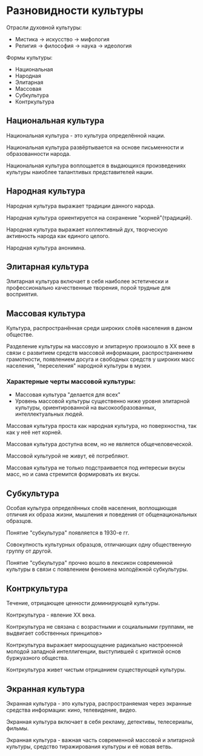 # Разновидности культуры

Отрасли духовной культуры:
* Мистика -> искусство -> мифология
* Религия -> философия -> наука -> идеология

Формы культуры:
* Национальная
* Народная
* Элитарная
* Массовая
* Субкультура
* Контркультура


## Национальная культура
Национальная культура - это культура определённой нации. 

Национальная культура развёртывается на основе письменности и образованности народа.

Национальная культура воплощается в выдающихся произведениях культуры наиоблее талантливых представителей нации.

## Народная культура

Народная культура выражает традиции данного народа.

Народная культура ориентируется на сохранение "корней"(традиций).

Народная культура выражает коллективный дух, творческую активность народа как единого целого.

Народная культура анонимна.

## Элитарная культура

Элитарная культура включает в себя наиболее эстетически и профессионально качественные творения, порой трудные для восприятия.

## Массовая культура

Культура, распространённая среди широких слоёв населения в даном обществе.

Разделение культуры на массовую и элитарную произошло в XX веке в связи с развитием средств массовой информации, распространением грамотности, появлением досуга и свободных средств у широких масс населения, "переселения" народной культуры в музеи.

### __Характерные черты массовой культуры__:
* Массовая культура "делается для всех"
* Уровень массовой культуры существенно ниже уровня элитарной культуры, ориентированной на высокообразованных, интеллектуальных людей.

Массовая культура проста как народная культура, но поверхностна, так как у неё нет корней.

Массовая культура доступна всем, но не является общечеловеческой.

Массовой культурой не живут, её потребляют.

Массовая культура не только подстраивается под интересыи вкусы масс, но и сама стремится формировать их вкусы.

## Субкультура

Особая культура определённых слоёв населения, воплощающая отличия их образа жизни, мышления и поведения от общенациональных образцов.

Понятие "субкультура" появляется в 1930-е гг.

Совокупность культурных образцов, отличающих одну общественную группу от другой.

Понятие "субкультура" прочно вошло в лексикон современной культуры в связи с появлением феномена молодёжной субкультуры.

## Контркультура

Течение, отрицающее ценности доминирующей культуры.

Контркультура - явление XX века. 

Контркультура не связана с возрастными и социальными группами, не выдвигает собственных принципов>

Контркультура выражает мироощущение радикально настроенной молодой западной интеллигенции, выступившей с критикой основ буржуазного общества.

Контркультура живет чистым отрицанием существующей культуры.

## Экранная культура

Экранная культура - это культура, распространяемая через экранные средства информации: кино, телевидение, видео.

Экранная культура включает в себя рекламу, детективы, телесериалы, фильмы.

Экранная культура - важная часть современной массовой и элитарной культуры, средство тиражирования культуры и её новая ветвь.
